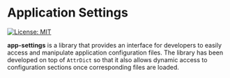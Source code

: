 # Application Settings
[![License: MIT](https://img.shields.io/badge/License-MIT-yellow.svg)](https://opensource.org/licenses/MIT)

**app-settings** is a library that provides an interface for developers to easily access and manipulate application configuration files. The library has been developed on top of `AttrDict` so that it also allows dynamic access to configuration sections once corresponding files are loaded. 


